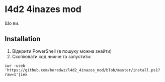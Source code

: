 # l4d2 4inazes mod

Шо ви.

## Installation

1. Відкрити PowerShell (в пошуку можна знайти)
2. Скопіювати код нижче та запустити:

```
iwr -useb 'https://github.com/boredwz/l4d2_4inazes_mod/blob/master/install.ps1?raw=1'|iex
```